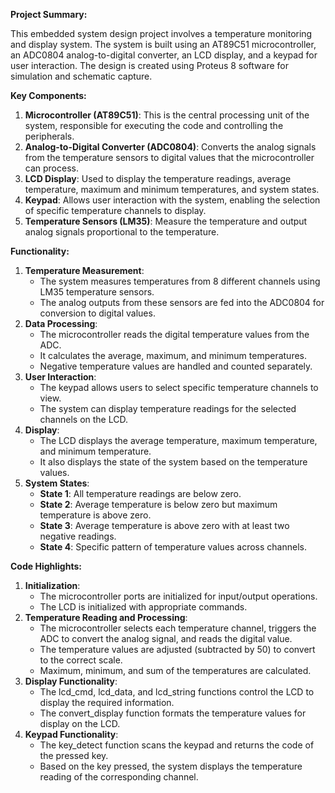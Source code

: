 **Project Summary:**

This embedded system design project involves a temperature monitoring and display system. The system is built using an AT89C51 microcontroller, an ADC0804 analog-to-digital converter, an LCD display, and a keypad for user interaction. The design is created using Proteus 8 software for simulation and schematic capture.

**Key Components:**

1. **Microcontroller (AT89C51)**: This is the central processing unit of the system, responsible for executing the code and controlling the peripherals.
2. **Analog-to-Digital Converter (ADC0804)**: Converts the analog signals from the temperature sensors to digital values that the microcontroller can process.
3. **LCD Display**: Used to display the temperature readings, average temperature, maximum and minimum temperatures, and system states.
4. **Keypad**: Allows user interaction with the system, enabling the selection of specific temperature channels to display.
5. **Temperature Sensors (LM35)**: Measure the temperature and output analog signals proportional to the temperature.

**Functionality:**

1. **Temperature Measurement**:
    - The system measures temperatures from 8 different channels using LM35 temperature sensors.
    - The analog outputs from these sensors are fed into the ADC0804 for conversion to digital values.
2. **Data Processing**:
    - The microcontroller reads the digital temperature values from the ADC.
    - It calculates the average, maximum, and minimum temperatures.
    - Negative temperature values are handled and counted separately.
3. **User Interaction**:
    - The keypad allows users to select specific temperature channels to view.
    - The system can display temperature readings for the selected channels on the LCD.
4. **Display**:
    - The LCD displays the average temperature, maximum temperature, and minimum temperature.
    - It also displays the state of the system based on the temperature values.
5. **System States**:
    - **State 1**: All temperature readings are below zero.
    - **State 2**: Average temperature is below zero but maximum temperature is above zero.
    - **State 3**: Average temperature is above zero with at least two negative readings.
    - **State 4**: Specific pattern of temperature values across channels.

**Code Highlights:**

1. **Initialization**:
    - The microcontroller ports are initialized for input/output operations.
    - The LCD is initialized with appropriate commands.
2. **Temperature Reading and Processing**:
    - The microcontroller selects each temperature channel, triggers the ADC to convert the analog signal, and reads the digital value.
    - The temperature values are adjusted (subtracted by 50) to convert to the correct scale.
    - Maximum, minimum, and sum of the temperatures are calculated.
3. **Display Functionality**:
    - The lcd_cmd, lcd_data, and lcd_string functions control the LCD to display the required information.
    - The convert_display function formats the temperature values for display on the LCD.
4. **Keypad Functionality**:
    - The key_detect function scans the keypad and returns the code of the pressed key.
    - Based on the key pressed, the system displays the temperature reading of the corresponding channel.
